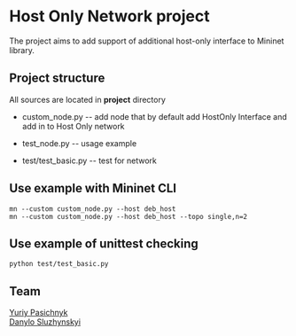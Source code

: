# Host Only Network project

The project aims to add support of additional host-only interface to Mininet
library.

## Project structure

All sources are located in **project** directory

- custom_node.py -- add node that by default add HostOnly Interface and add in
  to Host Only network
- test_node.py -- usage example

- test/test_basic.py -- test for network

## Use example with Mininet CLI

```{bash}
mn --custom custom_node.py --host deb_host
mn --custom custom_node.py --host deb_host --topo single,n=2
```

## Use example of unittest checking

```{bash}
python test/test_basic.py
```

## Team

[Yuriy Pasichnyk](https://github.com/Fenix-125) <br/>
[Danylo Sluzhynskyi](https://github.com/sluzhynskyi)
